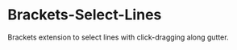 Brackets-Select-Lines
=====================

Brackets extension to select lines with click-dragging along gutter.
